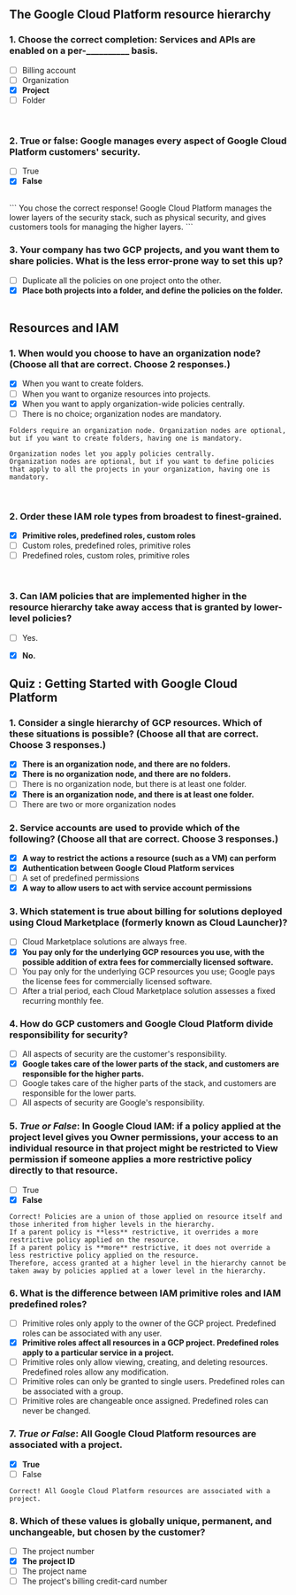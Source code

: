 ## The Google Cloud Platform resource hierarchy
### 1. Choose the correct completion: Services and APIs are enabled on a per-__________ basis.<br/>
- [ ] Billing account
- [ ] Organization
- [x] **Project**
- [ ] Folder
<br/>

### 2. True or false: Google manages every aspect of Google Cloud Platform customers' security. <br/>
- [ ] True
- [x] **False**
<br/>
```
You chose the correct response!
Google Cloud Platform manages the lower layers of the security stack, such as physical security, and gives customers tools for managing the higher layers.
```
<br/>

### 3. Your company has two GCP projects, and you want them to share policies. What is the less error-prone way to set this up?<br/>
- [ ] Duplicate all the policies on one project onto the other. 
- [x] **Place both projects into a folder, and define the policies on the folder.**
<br/><br/>

## Resources and IAM
### 1. When would you choose to have an organization node? (Choose all that are correct. Choose 2 responses.)
- [x] When you want to create folders.
- [ ] When you want to organize resources into projects.
- [x] When you want to apply organization-wide policies centrally.
- [ ] There is no choice; organization nodes are mandatory.
```
Folders require an organization node. Organization nodes are optional, but if you want to create folders, having one is mandatory.

Organization nodes let you apply policies centrally.
Organization nodes are optional, but if you want to define policies that apply to all the projects in your organization, having one is mandatory.
```
<br/>

### 2. Order these IAM role types from broadest to finest-grained.
- [x] **Primitive roles, predefined roles, custom roles**
- [ ] Custom roles, predefined roles, primitive roles
- [ ] Predefined roles, custom roles, primitive roles
<br/>

### 3. Can IAM policies that are implemented higher in the resource hierarchy take away access that is granted by lower-level policies?
- [ ] Yes.
- [x] **No.**


## Quiz : Getting Started with Google Cloud Platform
### 1. Consider a single hierarchy of GCP resources. Which of these situations is possible? (Choose all that are correct. Choose 3 responses.)
- [x] **There is an organization node, and there are no folders.**
- [x] **There is no organization node, and there are no folders.**
- [ ] There is no organization node, but there is at least one folder.
- [x] **There is an organization node, and there is at least one folder.**
- [ ] There are two or more organization nodes

### 2. Service accounts are used to provide which of the following? (Choose all that are correct. Choose 3 responses.)
- [x] **A way to restrict the actions a resource (such as a VM) can perform**
- [x] **Authentication between Google Cloud Platform services**
- [ ] A set of predefined permissions
- [x] **A way to allow users to act with service account permissions**

### 3. Which statement is true about billing for solutions deployed using Cloud Marketplace (formerly known as Cloud Launcher)?
- [ ] Cloud Marketplace solutions are always free.
- [x] **You pay only for the underlying GCP resources you use, with the possible addition of extra fees for commercially licensed software.**
- [ ] You pay only for the underlying GCP resources you use; Google pays the license fees for commercially licensed software.
- [ ] After a trial period, each Cloud Marketplace solution assesses a fixed recurring monthly fee.

### 4. How do GCP customers and Google Cloud Platform divide responsibility for security?
- [ ] All aspects of security are the customer's responsibility.
- [x] **Google takes care of the lower parts of the stack, and customers are responsible for the higher parts.**
- [ ] Google takes care of the higher parts of the stack, and customers are responsible for the lower parts.
- [ ] All aspects of security are Google's responsibility.

### 5. *True or False*: In Google Cloud IAM: if a policy applied at the project level gives you Owner permissions, your access to an individual resource in that project might be restricted to View permission if someone applies a more restrictive policy directly to that resource.
- [ ] True
- [x] **False**
```
Correct! Policies are a union of those applied on resource itself and those inherited from higher levels in the hierarchy.
If a parent policy is **less** restrictive, it overrides a more restrictive policy applied on the resource.
If a parent policy is **more** restrictive, it does not override a less restrictive policy applied on the resource.
Therefore, access granted at a higher level in the hierarchy cannot be taken away by policies applied at a lower level in the hierarchy.
```

### 6. What is the difference between IAM primitive roles and IAM predefined roles?
- [ ] Primitive roles only apply to the owner of the GCP project. Predefined roles can be associated with any user.
- [x] **Primitive roles affect all resources in a GCP project. Predefined roles apply to a particular service in a project.**
- [ ] Primitive roles only allow viewing, creating, and deleting resources. Predefined roles allow any modification.
- [ ] Primitive roles can only be granted to single users. Predefined roles can be associated with a group.
- [ ] Primitive roles are changeable once assigned. Predefined roles can never be changed.

### 7. *True or False*: All Google Cloud Platform resources are associated with a project.
- [x] **True**
- [ ] False
```
Correct! All Google Cloud Platform resources are associated with a project.
```

### 8. Which of these values is globally unique, permanent, and unchangeable, but chosen by the customer?
- [ ] The project number
- [x] **The project ID**
- [ ] The project name
- [ ] The project's billing credit-card number
